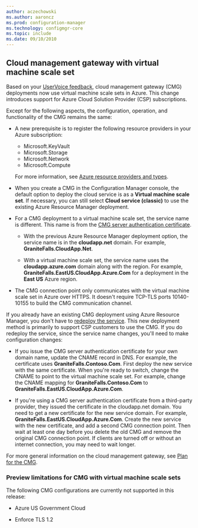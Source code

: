 ```yaml
---
author: aczechowski
ms.author: aaroncz
ms.prod: configuration-manager
ms.technology: configmgr-core
ms.topic: include
ms.date: 09/10/2010
---
```


## <a name="bkmk_cmgvmss"></a> Cloud management gateway with virtual machine scale set

<!--3601040-->

Based on your [UserVoice feedback](https://configurationmanager.uservoice.com/forums/300492-ideas/suggestions/17404900-cloud-management-gateway-as-csp), cloud management gateway (CMG) deployments now use virtual machine scale sets in Azure. This change introduces support for Azure Cloud Solution Provider (CSP) subscriptions.

Except for the following aspects, the configuration, operation, and functionality of the CMG remains the same:

- A new prerequisite is to register the following resource providers in your Azure subscription:

  - Microsoft.KeyVault
  - Microsoft.Storage
  - Microsoft.Network
  - Microsoft.Compute

  For more information, see [Azure resource providers and types](/azure/azure-resource-manager/management/resource-providers-and-types).

- When you create a CMG in the Configuration Manager console, the default option to deploy the cloud service is as a **Virtual machine scale set**. If necessary, you can still select **Cloud service (classic)** to use the existing Azure Resource Manager deployment.

- For a CMG deployment to a virtual machine scale set, the service name is different. This name is from the [CMG server authentication certificate](../../../../clients/manage/cmg/certificates-for-cloud-management-gateway.md#bkmk_serverauth).

  - With the previous Azure Resource Manager deployment option, the service name is in the **cloudapp.net** domain. For example, **GraniteFalls.CloudApp.Net**.

  - With a virtual machine scale set, the service name uses the **cloudapp.azure.com** domain along with the region. For example, **GraniteFalls.EastUS.CloudApp.Azure.Com** for a deployment in the **East US** Azure region.

- The CMG connection point only communicates with the virtual machine scale set in Azure over HTTPS. It doesn't require TCP-TLS ports 10140-10155 to build the CMG communication channel.

If you already have an existing CMG deployment using Azure Resource Manager, you don't have to [redeploy the service](../../../../clients/manage/cmg/setup-cloud-management-gateway.md#redeploy-the-service). This new deployment method is primarily to support CSP customers to use the CMG. If you do redeploy the service, since the service name changes, you'll need to make configuration changes:

- If you issue the CMG server authentication certificate for your own domain name, update the CNAME record in DNS. For example, the certificate uses **GraniteFalls.Contoso.Com**. First deploy the new service with the same certificate. When you're ready to switch, change the CNAME to point to the virtual machine scale set. For example, change the CNAME mapping for **GraniteFalls.Contoso.Com** to **GraniteFalls.EastUS.CloudApp.Azure.Com**.

- If you're using a CMG server authentication certificate from a third-party provider, they issued the certificate in the cloudapp.net domain. You need to get a new certificate for the new service domain. For example, **GraniteFalls.EastUS.CloudApp.Azure.Com**. Create the new service with the new certificate, and add a second CMG connection point. Then wait at least one day before you delete the old CMG and remove the original CMG connection point. If clients are turned off or without an internet connection, you may need to wait longer.

For more general information on the cloud management gateway, see [Plan for the CMG](../../../../clients/manage/cmg/plan-cloud-management-gateway.md).

### Preview limitations for CMG with virtual machine scale sets

The following CMG configurations are currently not supported in this release:

- Azure US Government Cloud

- Enforce TLS 1.2
